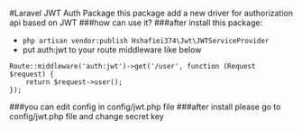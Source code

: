 #Laravel JWT Auth Package
this package add a new driver for authorization api based on JWT 
###how can use it?
###after install this package:
 - ``` php artisan vendor:publish Hshafiei374\Jwt\JWTServiceProvider ```
 - put auth:jwt to your route middleware like below
```
Route::middleware('auth:jwt')->get('/user', function (Request $request) {
    return $request->user();
});
```
###you can edit config in config/jwt.php file
###after install please go to config/jwt.php file and change secret key
